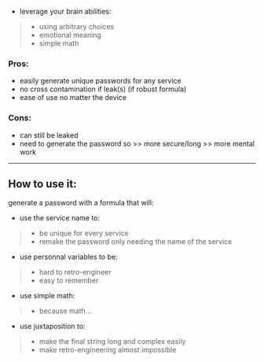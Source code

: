 - leverage your brain abilities:
>- using arbitrary choices
>- emotional meaning
>- simple math

### Pros:
 - easily generate unique passwords for any service
 - no cross contamination if leak(s) (if robust formula)
 - ease of use no matter the device

### Cons:
- can still be leaked
- need to generate the password so >> more secure/long >> more mental work 
---



## How to use it:
generate a password with a formula that will:
- use the service name to:
>- be unique for every service
>- remake the password only needing the name of the service
	
- use personnal variables to be:
>- hard to retro-engineer
>- easy to remember

- use simple math:
>- because math...

- use juxtaposition to:
>- make the final string long and complex easily
>- make retro-engineering almost impossible
